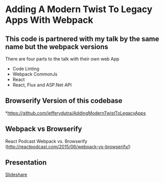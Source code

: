 # Adding A Modern Twist To Legacy Apps With Webpack

## This code is partnered with my talk by the same name but the webpack versions

There are four parts to the talk with their own web App
* Code Linting
* Webpack CommonJs
* React
* React, Flux and ASP.Net API

## Browserify Version of this codebase
*https://github.com/jefferydutra/AddingModernTwistToLegacyApps

## Webpack vs Browserify
React Podcast Webpack vs. Browserify (http://reactpodcast.com/2015/06/webpack-vs-browserify/)

## Presentation
[Slideshare](http://www.slideshare.net/JeffDutra/adding-a-modern-twist-to-legacy-web-applications)

